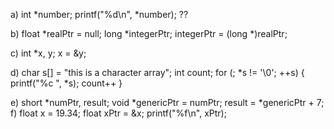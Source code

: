 a) int *number;
printf("%d\n", *number);
??

b) float *realPtr = null;
long *integerPtr;
integerPtr = (long *)realPtr;

c) int *x, y;
x = &y;


d) char s[] = "this is a character array";
int count;
for (; *s != '\0'; ++s) {
printf("%c ", *s);
count++
}


e) short *numPtr, result;
void *genericPtr = numPtr;
result = *genericPtr + 7;
f) float x = 19.34;
float xPtr = &x;
printf("%f\n", xPtr);